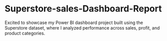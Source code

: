 # Superstore-sales-Dashboard-Report
Excited to showcase my Power BI dashboard project built using the Superstore dataset, where I analyzed performance across sales, profit, and product categories.

